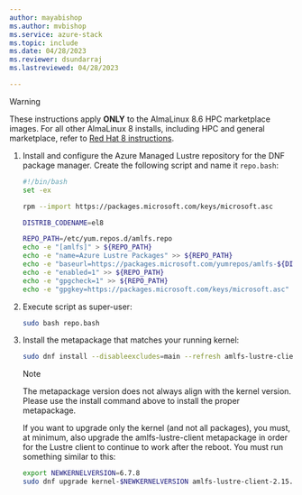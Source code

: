 ```yaml
---
author: mayabishop
ms.author: mvbishop
ms.service: azure-stack
ms.topic: include
ms.date: 04/28/2023
ms.reviewer: dsundarraj
ms.lastreviewed: 04/28/2023

---
```

 > [!WARNING]
 > These instructions apply **ONLY** to the AlmaLinux 8.6 HPC marketplace images. For all other AlmaLinux 8 installs, including HPC and general marketplace, refer to [Red Hat 8 instructions](../install-rhel-8.md).

1. Install and configure the Azure Managed Lustre repository for the DNF package manager. Create the following script and name it `repo.bash`:

   ```bash
   #!/bin/bash
   set -ex
   
   rpm --import https://packages.microsoft.com/keys/microsoft.asc
   
   DISTRIB_CODENAME=el8
   
   REPO_PATH=/etc/yum.repos.d/amlfs.repo
   echo -e "[amlfs]" > ${REPO_PATH}
   echo -e "name=Azure Lustre Packages" >> ${REPO_PATH}
   echo -e "baseurl=https://packages.microsoft.com/yumrepos/amlfs-${DISTRIB_CODENAME}" >> ${REPO_PATH}
   echo -e "enabled=1" >> ${REPO_PATH}
   echo -e "gpgcheck=1" >> ${REPO_PATH}
   echo -e "gpgkey=https://packages.microsoft.com/keys/microsoft.asc" >> ${REPO_PATH}
   ```

1. Execute script as super-user:

   ```bash
   sudo bash repo.bash
   ```

1. Install the metapackage that matches your running kernel:

   ```bash
   sudo dnf install --disableexcludes=main --refresh amlfs-lustre-client-2.15.1_29_gbae0abe-$(uname -r | sed -e "s/\.$(uname -p)$//" | sed -re 's/[-_]/\./g')-1
   ```
        

   > [!NOTE]
   > The metapackage version does not always align with the kernel version. Please use the install command above to install the proper metapackage.

   If you want to upgrade only the kernel (and not all packages), you must, at minimum, also upgrade the amlfs-lustre-client metapackage in order for the Lustre client to continue to work after the reboot. You must run something similar to this:

   ```bash
   export NEWKERNELVERSION=6.7.8
   sudo dnf upgrade kernel-$NEWKERNELVERSION amlfs-lustre-client-2.15.1-24-gbaa21ca-$(echo $NEWKERNELVERSION | sed -e "s/\.$(uname -p)$//" | sed -re 's/[-_]/\./g')-1
   ```

